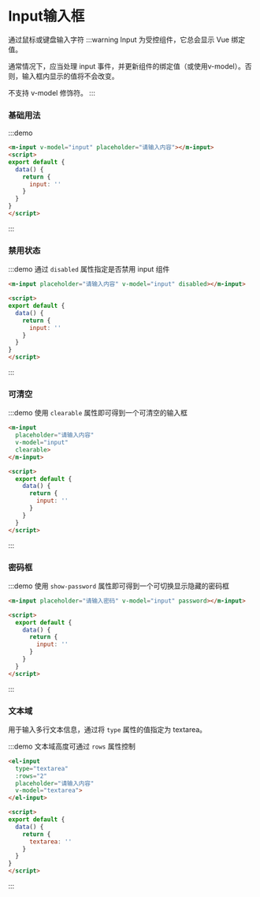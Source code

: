 # Input输入框
通过鼠标或键盘输入字符
:::warning 
Input 为受控组件，它总会显示 Vue 绑定值。

通常情况下，应当处理 input 事件，并更新组件的绑定值（或使用v-model）。否则，输入框内显示的值将不会改变。

不支持 v-model 修饰符。
:::

### 基础用法
:::demo
```html
<m-input v-model="input" placeholder="请输入内容"></m-input>
<script>
export default {
  data() {
    return {
      input: ''
    }
  }
}
</script>
```
:::

### 禁用状态

:::demo 通过 `disabled` 属性指定是否禁用 input 组件
```html
<m-input placeholder="请输入内容" v-model="input" disabled></m-input>

<script>
export default {
  data() {
    return {
      input: ''
    }
  }
}
</script>
```
:::

### 可清空

:::demo 使用 `clearable` 属性即可得到一个可清空的输入框

```html
<m-input
  placeholder="请输入内容"
  v-model="input"
  clearable>
</m-input>

<script>
  export default {
    data() {
      return {
        input: ''
      }
    }
  }
</script>
```
:::

### 密码框

:::demo 使用 `show-password` 属性即可得到一个可切换显示隐藏的密码框

```html
<m-input placeholder="请输入密码" v-model="input" password></m-input>

<script>
  export default {
    data() {
      return {
        input: ''
      }
    }
  }
</script>
```
:::

### 文本域

用于输入多行文本信息，通过将 `type` 属性的值指定为 textarea。

:::demo 文本域高度可通过 `rows` 属性控制
```html
<el-input
  type="textarea"
  :rows="2"
  placeholder="请输入内容"
  v-model="textarea">
</el-input>

<script>
export default {
  data() {
    return {
      textarea: ''
    }
  }
}
</script>
```
:::